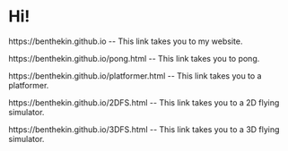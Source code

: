 <h1>Hi!</h1>
<p>https://benthekin.github.io -- This link takes you to my website.</p>
<p>https://benthekin.github.io/pong.html -- This link takes you to pong.</p>
<p>https://benthekin.github.io/platformer.html -- This link takes you to a platformer.</p>
<p>https://benthekin.github.io/2DFS.html -- This link takes you to a 2D flying simulator.</p>
<p>https://benthekin.github.io/3DFS.html -- This link takes you to a 3D flying simulator.</p>
